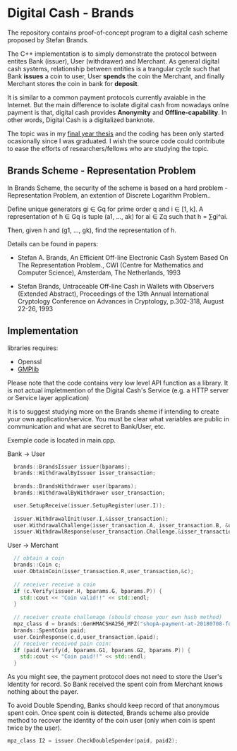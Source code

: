 Digital Cash - Brands
===

The repository contains proof-of-concept program to a digital cash scheme proposed by Stefan Brands.

The C++ implementation is to simply demonstrate the protocol between entites Bank (issuer), User (withdrawer) and Merchant. 
As general digital cash systems, relationship between entities is a trangular cycle such that Bank **issues** a coin to user, User **spends** the coin the Merchant, and finally Merchant stores the coin in bank for **deposit**.

It is similar to a common payment protocols currently avaiable in the Internet. 
But the main difference to isolate digital cash from nowadays onlne payment is that, digital cash provides **Anonymity** and **Offline-capability**.
In other words, Digital Cash is a digitalized banknote.

The topic was in my [final year thesis](https://www.researchgate.net/publication/236336064_Digital_Cash) and the coding has been only started ocasionally since I was graduated. I wish the source code could contribute to ease the efforts of researchers/fellows who are studying the topic.

Brands Scheme - Representation Problem
-----

In Brands Scheme, the security of the scheme is based on a hard problem - Representation Problem, an extention of Discrete Logarithm Problem..

Define unique generators gi ∈ Gq for prime order q and i ∈ [1, k]. A representation of h ∈ Gq
is tuple (a1, ..., ak) for ai ∈ Zq such that h = ∑gi^ai.

Then, given h and (g1, ..., gk), find the representation of h.

Details can be found in papers:

* Stefan A. Brands, An Efficient Off-line Electronic Cash System Based On The Representation Problem., CWI (Centre for Mathematics and Computer Science), Amsterdam, The Netherlands, 1993

* Stefan Brands, Untraceable Off-line Cash in Wallets with Observers (Extended Abstract), Proceedings of the 13th Annual International Cryptology Conference on Advances in Cryptology, p.302-318, August 22-26, 1993


Implementation
-----

libraries requires:
* Openssl
* [GMPlib](https://gmplib.org/)

Please note that the code contains very low level API function as a library. It is not actual impletmention of the Digital Cash's Service (e.g. a HTTP server or Service layer application)

It is to suggest studying more on the Brands sheme if intending to create your own application/service. You must be clear what variables are public in communication and what are secret to Bank/User, etc.

Exemple code is located in main.cpp. 

Bank -> User

```cpp
  brands::BrandsIssuer issuer(bparams);
  brands::WithdrawalByIssuer isser_transaction;
	
  brands::BrandsWithdrawer user(bparams);
  brands::WithdrawalByWithdrawer user_transaction;

  user.SetupReceive(issuer.SetupRegister(user.I));
  
  issuer.WithdrawalInit(user.I,&isser_transaction);
  user.WithdrawalChallenge(isser_transaction.A, isser_transaction.B, &user_transaction);
  issuer.WithdrawlResponse(user_transaction.Challenge,&isser_transaction);
```

User -> Merchant

```cpp
  // obtain a coin
  brands::Coin c;
  user.ObtainCoin(isser_transaction.R,user_transaction,&c);
  
  // receiver receive a coin
  if (c.Verify(issuer.H, bparams.G, bparams.P)) {
    std::cout << "Coin valid!!" << std::endl;
  }
  
  // receiver create challenage (should choose your own hash method)
  mpz_class d = brands::GenHMACSHA256_MPZ("shopA-payment-at-20180708-for-an-apple", c.C1.get_str(), c.C2.get_str());
  brands::SpentCoin paid;
  user.CoinResponse(c,d,user_transaction,&paid);
  // receiver received pain coin:
  if (paid.Verify(d, bparams.G1, bparams.G2, bparams.P)) {
    std::cout << "Coin paid!!" << std::endl;
  }
```

As you might see, the payment protocol does not need to store the User's Identity for record. So Bank received the spent coin from Merchant knows nothing about the payer.

To avoid Double Spending, Banks should keep record of that anonymous spent coin. Once spent coin is detected, Brands scheme also provide method to recover the identity of the coin user (only when coin is spent twice by the user). 

```cpp
mpz_class I2 = issuer.CheckDoubleSpender(paid, paid2);
```

